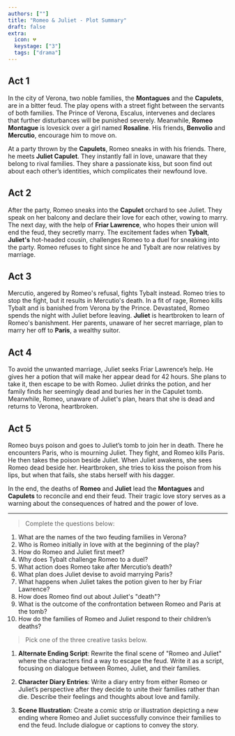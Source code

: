 ```yaml
---
authors: [""]
title: "Romeo & Juliet - Plot Summary"
draft: false
extra:
  icon: 💔
  keystage: ["3"]
  tags: ["drama"]
---
```


## Act 1
In the city of Verona, two noble families, the **Montagues** and the **Capulets**, are in a bitter feud. The play opens with a street fight between the servants of both families. The Prince of Verona, Escalus, intervenes and declares that further disturbances will be punished severely. Meanwhile, **Romeo Montague** is lovesick over a girl named **Rosaline**. His friends, **Benvolio** and **Mercutio**, encourage him to move on. 

At a party thrown by the **Capulets**, Romeo sneaks in with his friends. There, he meets **Juliet Capulet**. They instantly fall in love, unaware that they belong to rival families. They share a passionate kiss, but soon find out about each other’s identities, which complicates their newfound love.

## Act 2
After the party, Romeo sneaks into the **Capulet** orchard to see Juliet. They speak on her balcony and declare their love for each other, vowing to marry. The next day, with the help of **Friar Lawrence**, who hopes their union will end the feud, they secretly marry. The excitement fades when **Tybalt**, **Juliet's** hot-headed cousin, challenges Romeo to a duel for sneaking into the party. Romeo refuses to fight since he and Tybalt are now relatives by marriage.

## Act 3
Mercutio, angered by Romeo's refusal, fights Tybalt instead. Romeo tries to stop the fight, but it results in Mercutio's death. In a fit of rage, Romeo kills Tybalt and is banished from Verona by the Prince. Devastated, Romeo spends the night with Juliet before leaving. **Juliet** is heartbroken to learn of Romeo's banishment. Her parents, unaware of her secret marriage, plan to marry her off to **Paris**, a wealthy suitor.

## Act 4
To avoid the unwanted marriage, Juliet seeks Friar Lawrence’s help. He gives her a potion that will make her appear dead for 42 hours. She plans to take it, then escape to be with Romeo. Juliet drinks the potion, and her family finds her seemingly dead and buries her in the Capulet tomb. Meanwhile, Romeo, unaware of Juliet's plan, hears that she is dead and returns to Verona, heartbroken.

## Act 5
Romeo buys poison and goes to Juliet’s tomb to join her in death. There he encounters Paris, who is mourning Juliet. They fight, and Romeo kills Paris. He then takes the poison beside Juliet. When Juliet awakens, she sees Romeo dead beside her. Heartbroken, she tries to kiss the poison from his lips, but when that fails, she stabs herself with his dagger.

In the end, the deaths of **Romeo** and **Juliet** lead the **Montagues** and **Capulets** to reconcile and end their feud. Their tragic love story serves as a warning about the consequences of hatred and the power of love.

---

>[](task) Complete the questions below:
1. What are the names of the two feuding families in Verona?
2. Who is Romeo initially in love with at the beginning of the play?
3. How do Romeo and Juliet first meet?
4. Why does Tybalt challenge Romeo to a duel?
5. What action does Romeo take after Mercutio’s death?
6. What plan does Juliet devise to avoid marrying Paris?
7. What happens when Juliet takes the potion given to her by Friar Lawrence?
8. How does Romeo find out about Juliet's "death"?
9. What is the outcome of the confrontation between Romeo and Paris at the tomb?
10. How do the families of Romeo and Juliet respond to their children’s deaths?

> [](challenge) Pick one of the three creative tasks below.

1. **Alternate Ending Script**: Rewrite the final scene of "Romeo and Juliet" where the characters find a way to escape the feud. Write it as a script, focusing on dialogue between Romeo, Juliet, and their families.

2. **Character Diary Entries**: Write a diary entry from either Romeo or Juliet’s perspective after they decide to unite their families rather than die. Describe their feelings and thoughts about love and family.

3. **Scene Illustration**: Create a comic strip or illustration depicting a new ending where Romeo and Juliet successfully convince their families to end the feud. Include dialogue or captions to convey the story.
